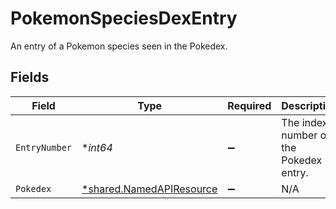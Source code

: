 # PokemonSpeciesDexEntry

An entry of a Pokemon species seen in the Pokedex.


## Fields

| Field                                                               | Type                                                                | Required                                                            | Description                                                         |
| ------------------------------------------------------------------- | ------------------------------------------------------------------- | ------------------------------------------------------------------- | ------------------------------------------------------------------- |
| `EntryNumber`                                                       | **int64*                                                            | :heavy_minus_sign:                                                  | The index number of the Pokedex entry.                              |
| `Pokedex`                                                           | [*shared.NamedAPIResource](../../models/shared/namedapiresource.md) | :heavy_minus_sign:                                                  | N/A                                                                 |